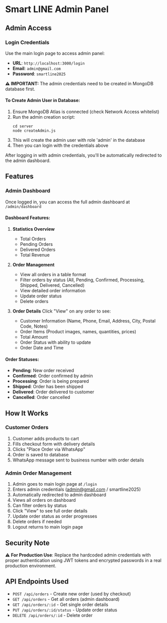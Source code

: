 # Smart LINE Admin Panel

## Admin Access

### Login Credentials
Use the main login page to access admin panel:
- **URL**: `http://localhost:3000/login`
- **Email**: `admin@gmail.com`
- **Password**: `smartline2025`

**⚠️ IMPORTANT:** The admin credentials need to be created in MongoDB database first.

#### To Create Admin User in Database:
1. Ensure MongoDB Atlas is connected (check Network Access whitelist)
2. Run the admin creation script:
   ```
   cd server
   node createAdmin.js
   ```
3. This will create the admin user with role 'admin' in the database
4. Then you can login with the credentials above

After logging in with admin credentials, you'll be automatically redirected to the admin dashboard.

## Features

### Admin Dashboard
Once logged in, you can access the full admin dashboard at `/admin/dashboard`

#### Dashboard Features:
1. **Statistics Overview**
   - Total Orders
   - Pending Orders
   - Delivered Orders
   - Total Revenue

2. **Order Management**
   - View all orders in a table format
   - Filter orders by status (All, Pending, Confirmed, Processing, Shipped, Delivered, Cancelled)
   - View detailed order information
   - Update order status
   - Delete orders

3. **Order Details**
   Click "View" on any order to see:
   - Customer Information (Name, Phone, Email, Address, City, Postal Code, Notes)
   - Order Items (Product images, names, quantities, prices)
   - Total Amount
   - Order Status with ability to update
   - Order Date and Time

#### Order Statuses:
- **Pending**: New order received
- **Confirmed**: Order confirmed by admin
- **Processing**: Order is being prepared
- **Shipped**: Order has been shipped
- **Delivered**: Order delivered to customer
- **Cancelled**: Order cancelled

## How It Works

### Customer Orders
1. Customer adds products to cart
2. Fills checkout form with delivery details
3. Clicks "Place Order via WhatsApp"
4. Order is saved to database
5. WhatsApp message sent to business number with order details

### Admin Order Management
1. Admin goes to main login page at `/login`
2. Enters admin credentials (admin@gmail.com / smartline2025)
3. Automatically redirected to admin dashboard
4. Views all orders on dashboard
5. Can filter orders by status
6. Click "View" to see full order details
7. Update order status as order progresses
8. Delete orders if needed
9. Logout returns to main login page

## Security Note
⚠️ **For Production Use**: Replace the hardcoded admin credentials with proper authentication using JWT tokens and encrypted passwords in a real production environment.

## API Endpoints Used

- `POST /api/orders` - Create new order (used by checkout)
- `GET /api/orders` - Get all orders (admin dashboard)
- `GET /api/orders/:id` - Get single order details
- `PUT /api/orders/:id/status` - Update order status
- `DELETE /api/orders/:id` - Delete order
